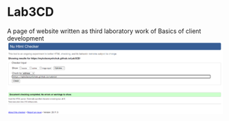 # Lab3CD
A page of website written as third laboratory work of Basics of client development
![GitHub Logo](/Images/Validation.png)
